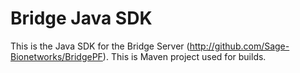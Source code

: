 # Bridge Java SDK
This is the Java SDK for the Bridge Server (http://github.com/Sage-Bionetworks/BridgePF). This is Maven project used for builds.
